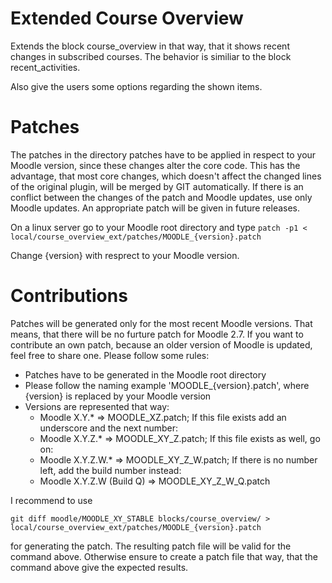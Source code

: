 Extended Course Overview
==========================

Extends the block course_overview in that way, that it shows recent changes in subscribed courses.
The behavior is similiar to the block recent_activities.

Also give the users some options regarding the shown items.

Patches
=========

The patches in the directory patches have to be applied in respect to your Moodle version, since these changes alter the core code.
This has the advantage, that most core changes, which doesn't affect the changed lines of the original plugin, will be merged by GIT automatically.
If there is an conflict between the changes of the patch and Moodle updates, use only Moodle updates.
An appropriate patch will be given in future releases.

On a linux server go to your Moodle root directory and type
`patch -p1 < local/course_overview_ext/patches/MOODLE_{version}.patch`

Change {version} with resprect to your Moodle version.

Contributions
===============

Patches will be generated only for the most recent Moodle versions.
That means, that there will be no furture patch for Moodle 2.7.
If you want to contribute an own patch, because an older version of Moodle is updated, feel free to share one.
Please follow some rules:
  * Patches have to be generated in the Moodle root directory
  * Please follow the naming example 'MOODLE_{version}.patch', where {version} is replaced by your Moodle version
  * Versions are represented that way:
    * Moodle X.Y.* => MOODLE_XZ.patch; If this file exists add an underscore and the next number:
    * Moodle X.Y.Z.* => MOODLE_XY_Z.patch; If this file exists as well, go on:
    * Moodle X.Y.Z.W.* => MOODLE_XY_Z_W.patch; If there is no number left, add the build number instead:
    * Moodle X.Y.Z.W (Build Q) => MOODLE_XY_Z_W_Q.patch

I recommend to use

`git diff moodle/MOODLE_XY_STABLE blocks/course_overview/ > local/course_overview_ext/patches/MOODLE_{version}.patch`

for generating the patch.
The resulting patch file will be valid for the command above.
Otherwise ensure to create a patch file that way, that the command above give the expected results.

